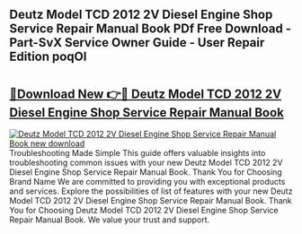 ## Deutz Model TCD 2012 2V Diesel Engine Shop Service Repair Manual Book PDf Free Download - Part-SvX Service Owner Guide - User Repair Edition poqOI

# <h2><a href="http://bc7901.oget.top/?id=Deutz+Model+TCD+2012+2V+Diesel+Engine+Shop+Service+Repair+Manual+Book">🔗Download New 👉🔴 Deutz Model TCD 2012 2V Diesel Engine Shop Service Repair Manual Book</a></h2>

[![Deutz Model TCD 2012 2V Diesel Engine Shop Service Repair Manual Book new download](https://i.imgur.com/5g1atiW.png)](http://bc7901.oget.top/?id=Deutz+Model+TCD+2012+2V+Diesel+Engine+Shop+Service+Repair+Manual+Book)
Troubleshooting Made Simple This guide offers valuable insights into troubleshooting common issues with your new Deutz Model TCD 2012 2V Diesel Engine Shop Service Repair Manual Book. Thank You for Choosing Brand Name We are committed to providing you with exceptional products and services. Explore the possibilities of list of features with your new Deutz Model TCD 2012 2V Diesel Engine Shop Service Repair Manual Book. Thank You for Choosing Deutz Model TCD 2012 2V Diesel Engine Shop Service Repair Manual Book. We value your trust and support.
